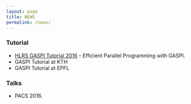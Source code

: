 ```yaml
---
layout: page
title: NEWS
permalink: /news/
---
```


### Tutorial

- [HLRS GASPI Tutorial 2016](http://www.hlrs.de/training/2016-06-06-gaspi/) - Efficient Parallel Programming with GASPI.
- GASPI Tutorial at KTH
- GASPI Tutorial at EPFL

### Talks
- PACS 2016.



